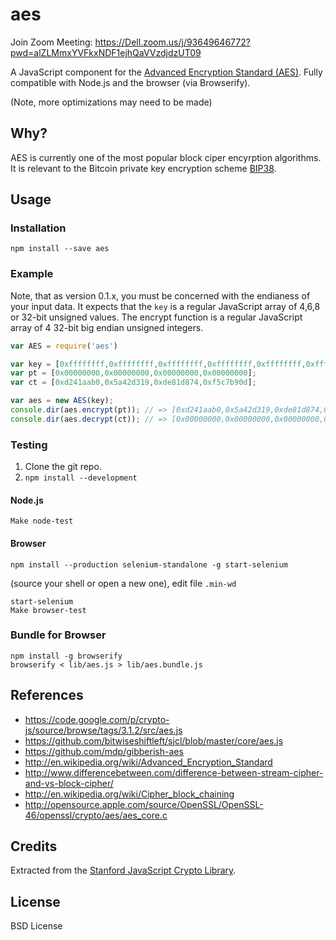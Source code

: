 aes
===
Join Zoom Meeting: https://Dell.zoom.us/j/93649646772?pwd=alZLMmxYVFkxNDF1ejhQaVVzdjdzUT09

A JavaScript component for the [Advanced Encryption Standard (AES)](http://en.wikipedia.org/wiki/Advanced_Encryption_Standard). Fully compatible with Node.js and the browser (via Browserify).

(Note, more optimizations may need to be made)


Why?
----

AES is currently one of the most popular block ciper encyrption algorithms. It is relevant to the Bitcoin private key encryption scheme [BIP38](https://github.com/bitcoin/bips/blob/master/bip-0038.mediawiki).


Usage
-----

### Installation

    npm install --save aes


### Example

Note, that as version 0.1.x, you must be concerned with the endianess of your input data. It expects that the `key` is a regular JavaScript array of 4,6,8 or 32-bit unsigned values. The encrypt function is a regular JavaScript array of 4 32-bit big endian unsigned integers.

```js
var AES = require('aes')

var key = [0xffffffff,0xffffffff,0xffffffff,0xffffffff,0xffffffff,0xfffffff8];
var pt = [0x00000000,0x00000000,0x00000000,0x00000000];
var ct = [0xd241aab0,0x5a42d319,0xde81d874,0xf5c7b90d];

var aes = new AES(key);
console.dir(aes.encrypt(pt)); // => [0xd241aab0,0x5a42d319,0xde81d874,0xf5c7b90d]
console.dir(aes.decrypt(ct)); // => [0x00000000,0x00000000,0x00000000,0x00000000]
``` 

### Testing

1. Clone the git repo.
2. `npm install --development`

#### Node.js

    Make node-test

#### Browser

    npm install --production selenium-standalone -g start-selenium

(source your shell or open a new one), edit file `.min-wd`

    start-selenium
    Make browser-test


### Bundle for Browser

    npm install -g browserify
    browserify < lib/aes.js > lib/aes.bundle.js


References
----------
- https://code.google.com/p/crypto-js/source/browse/tags/3.1.2/src/aes.js
- https://github.com/bitwiseshiftleft/sjcl/blob/master/core/aes.js
- https://github.com/mdp/gibberish-aes
- http://en.wikipedia.org/wiki/Advanced_Encryption_Standard
- http://www.differencebetween.com/difference-between-stream-cipher-and-vs-block-cipher/
- http://en.wikipedia.org/wiki/Cipher_block_chaining
- http://opensource.apple.com/source/OpenSSL/OpenSSL-46/openssl/crypto/aes/aes_core.c



Credits
-------

Extracted from the [Stanford JavaScript Crypto Library](https://github.com/bitwiseshiftleft/sjcl).


License
-------

BSD License


